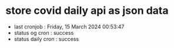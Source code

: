 # store covid daily api as json data

- last cronjob : Friday, 15 March 2024 00:53:47
- status og cron : success
- status daily cron : success
      
      
